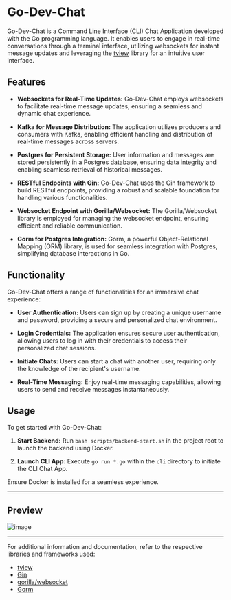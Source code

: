 # Go-Dev-Chat

Go-Dev-Chat is a Command Line Interface (CLI) Chat Application developed with the Go programming language. It enables users to engage in real-time conversations through a terminal interface, utilizing websockets for instant message updates and leveraging the [tview](https://pkg.go.dev/github.com/rivo/tview#section-readme) library for an intuitive user interface.

## Features

- **Websockets for Real-Time Updates:** Go-Dev-Chat employs websockets to facilitate real-time message updates, ensuring a seamless and dynamic chat experience.

- **Kafka for Message Distribution:** The application utilizes producers and consumers with Kafka, enabling efficient handling and distribution of real-time messages across servers.

- **Postgres for Persistent Storage:** User information and messages are stored persistently in a Postgres database, ensuring data integrity and enabling seamless retrieval of historical messages.

- **RESTful Endpoints with Gin:** Go-Dev-Chat uses the Gin framework to build RESTful endpoints, providing a robust and scalable foundation for handling various functionalities.

- **Websocket Endpoint with Gorilla/Websocket:** The Gorilla/Websocket library is employed for managing the websocket endpoint, ensuring efficient and reliable communication.

- **Gorm for Postgres Integration:** Gorm, a powerful Object-Relational Mapping (ORM) library, is used for seamless integration with Postgres, simplifying database interactions in Go.

## Functionality

Go-Dev-Chat offers a range of functionalities for an immersive chat experience:

- **User Authentication:** Users can sign up by creating a unique username and password, providing a secure and personalized chat environment.

- **Login Credentials:** The application ensures secure user authentication, allowing users to log in with their credentials to access their personalized chat sessions.

- **Initiate Chats:** Users can start a chat with another user, requiring only the knowledge of the recipient's username.

- **Real-Time Messaging:** Enjoy real-time messaging capabilities, allowing users to send and receive messages instantaneously.

## Usage

To get started with Go-Dev-Chat:

1. **Start Backend:** Run `bash scripts/backend-start.sh` in the project root to launch the backend using Docker.

2. **Launch CLI App:** Execute `go run *.go` within the `cli` directory to initiate the CLI Chat App.

Ensure Docker is installed for a seamless experience.

---

## Preview
![image](https://github.com/devAdhiraj/go-dev-chat/assets/75645547/3e793e91-d78a-443d-99fd-89be80eb2e74)

---

For additional information and documentation, refer to the respective libraries and frameworks used:

- [tview](https://pkg.go.dev/github.com/rivo/tview#section-readme)
- [Gin](https://gin-gonic.com/)
- [gorilla/websocket](https://pkg.go.dev/github.com/gorilla/websocket#section-readme)
- [Gorm](https://gorm.io/)

